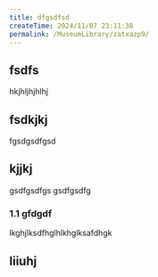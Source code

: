 ```yaml
---
title: dfgsdfsd
createTime: 2024/11/07 23:11:38
permalink: /MuseumLibrary/zatxazp9/
---
```


## fsdfs
hkjhljhjhlhj
## fsdkjkj

fgsdgsdfgsd

## kjjkj

gsdfgsdfgs
gsdfgsdfg

### 1.1 gfdgdf


lkghjlksdfhglhlkhglksafdhgk

## liiuhj

